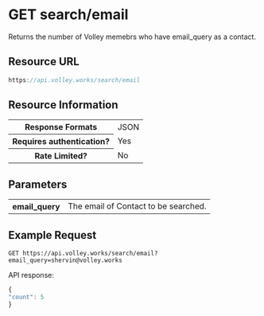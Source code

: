 # GET search/email

Returns the number of Volley memebrs who have email_query as a contact.

## Resource URL
```javascript
https://api.volley.works/search/email
```
## Resource Information

<table style="width:100%">
  <tr>
    <th>Response Formats </th>
    <td> JSON </td>
  </tr>
  <tr>
    <th> Requires authentication? </th>
    <td> Yes </td>
  </tr>
  <tr> 
    <th> Rate Limited? </th>
    <td> No </th>
</table>

## Parameters

<table style="width:100%">
  <tr>
    <th>email_query</th>
    <td>The email of Contact to be searched.</td>
  </tr>
</table>

## Example Request
```
GET https://api.volley.works/search/email?email_query=shervin@volley.works
```

API response:
```javascript
{
"count": 5
}
```


